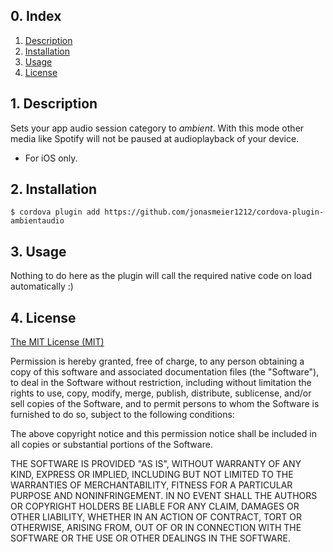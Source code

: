 ## 0. Index

1. [Description](#1-description)
2. [Installation](#2-installation)
3. [Usage](#3-usage)
4. [License](#4-license)

## 1. Description

Sets your app audio session category to _ambient_. With this mode other media like Spotify will not be paused at audioplayback of your device.

- For iOS only.

## 2. Installation

```
$ cordova plugin add https://github.com/jonasmeier1212/cordova-plugin-ambientaudio
```

## 3. Usage

Nothing to do here as the plugin will call the required native code on load automatically :)

## 4. License

[The MIT License (MIT)](http://www.opensource.org/licenses/mit-license.html)

Permission is hereby granted, free of charge, to any person obtaining a copy
of this software and associated documentation files (the "Software"), to deal
in the Software without restriction, including without limitation the rights
to use, copy, modify, merge, publish, distribute, sublicense, and/or sell
copies of the Software, and to permit persons to whom the Software is
furnished to do so, subject to the following conditions:

The above copyright notice and this permission notice shall be included in
all copies or substantial portions of the Software.

THE SOFTWARE IS PROVIDED "AS IS", WITHOUT WARRANTY OF ANY KIND, EXPRESS OR
IMPLIED, INCLUDING BUT NOT LIMITED TO THE WARRANTIES OF MERCHANTABILITY,
FITNESS FOR A PARTICULAR PURPOSE AND NONINFRINGEMENT. IN NO EVENT SHALL THE
AUTHORS OR COPYRIGHT HOLDERS BE LIABLE FOR ANY CLAIM, DAMAGES OR OTHER
LIABILITY, WHETHER IN AN ACTION OF CONTRACT, TORT OR OTHERWISE, ARISING FROM,
OUT OF OR IN CONNECTION WITH THE SOFTWARE OR THE USE OR OTHER DEALINGS IN
THE SOFTWARE.
